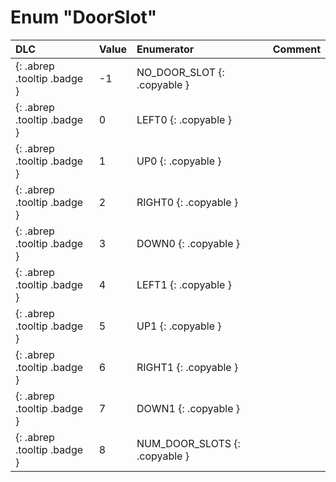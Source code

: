 # Enum "DoorSlot"
|DLC|Value|Enumerator|Comment|
|:--|:--|:--|:--|
|[ ](#){: .abrep .tooltip .badge }|-1 |NO_DOOR_SLOT {: .copyable } |  | 
|[ ](#){: .abrep .tooltip .badge }|0 |LEFT0 {: .copyable } |  | 
|[ ](#){: .abrep .tooltip .badge }|1 |UP0 {: .copyable } |  | 
|[ ](#){: .abrep .tooltip .badge }|2 |RIGHT0 {: .copyable } |  | 
|[ ](#){: .abrep .tooltip .badge }|3 |DOWN0 {: .copyable } |  | 
|[ ](#){: .abrep .tooltip .badge }|4 |LEFT1 {: .copyable } |  | 
|[ ](#){: .abrep .tooltip .badge }|5 |UP1 {: .copyable } |  | 
|[ ](#){: .abrep .tooltip .badge }|6 |RIGHT1 {: .copyable } |  | 
|[ ](#){: .abrep .tooltip .badge }|7 |DOWN1 {: .copyable } |  | 
|[ ](#){: .abrep .tooltip .badge }|8 |NUM_DOOR_SLOTS {: .copyable } |  | 